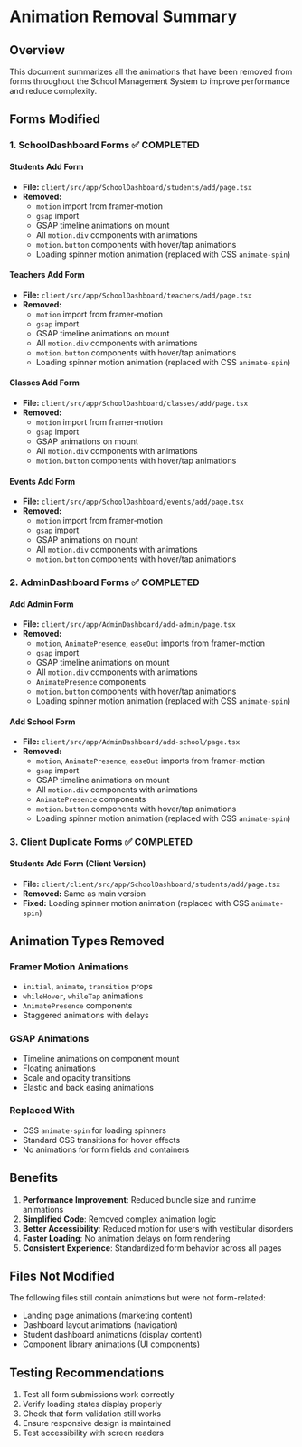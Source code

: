 # Animation Removal Summary

## Overview
This document summarizes all the animations that have been removed from forms throughout the School Management System to improve performance and reduce complexity.

## Forms Modified

### 1. **SchoolDashboard Forms** ✅ COMPLETED

#### **Students Add Form**
- **File:** `client/src/app/SchoolDashboard/students/add/page.tsx`
- **Removed:**
  - `motion` import from framer-motion
  - `gsap` import
  - GSAP timeline animations on mount
  - All `motion.div` components with animations
  - `motion.button` components with hover/tap animations
  - Loading spinner motion animation (replaced with CSS `animate-spin`)

#### **Teachers Add Form**
- **File:** `client/src/app/SchoolDashboard/teachers/add/page.tsx`
- **Removed:**
  - `motion` import from framer-motion
  - `gsap` import
  - GSAP timeline animations on mount
  - All `motion.div` components with animations
  - `motion.button` components with hover/tap animations
  - Loading spinner motion animation (replaced with CSS `animate-spin`)

#### **Classes Add Form**
- **File:** `client/src/app/SchoolDashboard/classes/add/page.tsx`
- **Removed:**
  - `motion` import from framer-motion
  - `gsap` import
  - GSAP animations on mount
  - All `motion.div` components with animations
  - `motion.button` components with hover/tap animations

#### **Events Add Form**
- **File:** `client/src/app/SchoolDashboard/events/add/page.tsx`
- **Removed:**
  - `motion` import from framer-motion
  - `gsap` import
  - GSAP animations on mount
  - All `motion.div` components with animations
  - `motion.button` components with hover/tap animations

### 2. **AdminDashboard Forms** ✅ COMPLETED

#### **Add Admin Form**
- **File:** `client/src/app/AdminDashboard/add-admin/page.tsx`
- **Removed:**
  - `motion`, `AnimatePresence`, `easeOut` imports from framer-motion
  - `gsap` import
  - GSAP timeline animations on mount
  - All `motion.div` components with animations
  - `AnimatePresence` components
  - `motion.button` components with hover/tap animations
  - Loading spinner motion animation (replaced with CSS `animate-spin`)

#### **Add School Form**
- **File:** `client/src/app/AdminDashboard/add-school/page.tsx`
- **Removed:**
  - `motion`, `AnimatePresence`, `easeOut` imports from framer-motion
  - `gsap` import
  - GSAP timeline animations on mount
  - All `motion.div` components with animations
  - `AnimatePresence` components
  - `motion.button` components with hover/tap animations
  - Loading spinner motion animation (replaced with CSS `animate-spin`)

### 3. **Client Duplicate Forms** ✅ COMPLETED

#### **Students Add Form (Client Version)**
- **File:** `client/client/src/app/SchoolDashboard/students/add/page.tsx`
- **Removed:** Same as main version
- **Fixed:** Loading spinner motion animation (replaced with CSS `animate-spin`)

## Animation Types Removed

### **Framer Motion Animations**
- `initial`, `animate`, `transition` props
- `whileHover`, `whileTap` animations
- `AnimatePresence` components
- Staggered animations with delays

### **GSAP Animations**
- Timeline animations on component mount
- Floating animations
- Scale and opacity transitions
- Elastic and back easing animations

### **Replaced With**
- CSS `animate-spin` for loading spinners
- Standard CSS transitions for hover effects
- No animations for form fields and containers

## Benefits

1. **Performance Improvement**: Reduced bundle size and runtime animations
2. **Simplified Code**: Removed complex animation logic
3. **Better Accessibility**: Reduced motion for users with vestibular disorders
4. **Faster Loading**: No animation delays on form rendering
5. **Consistent Experience**: Standardized form behavior across all pages

## Files Not Modified

The following files still contain animations but were not form-related:
- Landing page animations (marketing content)
- Dashboard layout animations (navigation)
- Student dashboard animations (display content)
- Component library animations (UI components)

## Testing Recommendations

1. Test all form submissions work correctly
2. Verify loading states display properly
3. Check that form validation still works
4. Ensure responsive design is maintained
5. Test accessibility with screen readers
